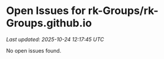 # Open Issues for rk-Groups/rk-Groups.github.io

*Last updated: 2025-10-24 12:17:45 UTC*

No open issues found.
